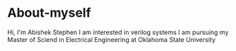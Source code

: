 # About-myself
Hi, I'm Abishek Stephen
I am interested in verilog systems
I am pursuing my Master of Sciend in Electrical Engineering at Oklahoma State University
